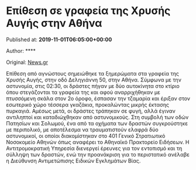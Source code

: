 
# Επίθεση σε γραφεία της Χρυσής Αυγής στην Αθήνα

Published at: **2019-11-01T06:05:00+00:00**

Author: ****

Original: [News.gr](https://www.news.gr/ellada/article/2014522/epithesi-se-grafia-tis-chrisis-avgis-stin-athina.html)

Επίθεση από αγνώστους σημειώθηκε τα ξημερώματα στα γραφεία της Χρυσής Αυγής, στην οδό Δεληγιάννη 50, στην Αθήνα.
Σύμφωνα με την αστυνομία, στις 02:30, οι δράστες πήγαν με δύο αυτοκίνητα στο κτίριο όπου στεγάζονται τα γραφεία της και αφού αναρριχήθηκαν με πτυσσόμενη σκάλα στον 2ο όροφο, έσπασαν την τζαμαρία και έριξαν στον εσωτερικό χώρο τέσσερα γκαζάκια, προκαλώντας μικρής έκτασης πυρκαγιά.
Αμέσως μετά, οι δράστες τράπηκαν σε φυγή, αλλά έγιναν αντιληπτοί και καταδιώχθηκαν από αστυνομικούς. Στη συμβολή των οδών Πατησίων και Σολωμού, ένα από τα οχήματα των δραστών συγκρούστηκε με περιπολικό, με αποτέλεσμα να τραυματιστούν ελαφρά δύο αστυνομικοί, οι οποίοι διακομίστηκαν στο 401 Γενικό Στρατιωτικό Νοσοκομείο Αθηνών όπως αναφέρει το Αθηναϊκό Πρακτορείο Ειδήσεων.
Η Αντιτρομοκρατική Υπηρεσία διενεργεί έρευνες για τον εντοπισμό και τη σύλληψη των δραστών, ενώ την προανάκριση για το περιστατικό ανέλαβε η Διεύθυνση Αντιμετώπισης Ειδικών Εγκλημάτων Βίας.
